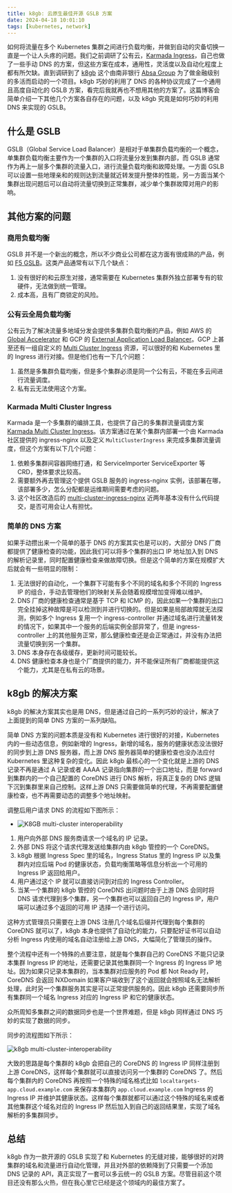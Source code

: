 ```yaml
---
title: k8gb: 云原生最佳开源 GSLB 方案 
date: 2024-04-18 10:01:10
tags: [kubernetes, network]
---
```


如何将流量在多个 Kubernetes 集群之间进行负载均衡，并做到自动的灾备切换一直是一个让人头疼的问题。我们之前调研了公有云，[Karmada Ingress](https://github.com/karmada-io/multi-cluster-ingress-nginx)，自己也做了一些手动 DNS 的方案，但这些方案在成本，通用性，灵活度以及自动化程度上都有所欠缺。直到调研到了 [k8gb](https://www.k8gb.io/) 这个由南非银行 [Absa Group](https://www.absa.africa/) 为了做金融级别的多活而启动的一个项目。k8gb 巧妙的利用了 DNS 的各种协议完成了一个通用且高度自动化的 GSLB 方案，看完后我就再也不想用其他的方案了。这篇博客会简单介绍一下其他几个方案各自存在的问题，以及 k8gb 究竟是如何巧妙的利用 DNS 来实现的 GSLB。

## 什么是 GSLB

GSLB（Global Service Load Balancer）是相对于单集群负载均衡的一个概念，单集群负载均衡主要作为一个集群的入口将流量分发到集群内部，而 GSLB 通常作为再上一层多个集群的流量入口，进行流量负载均衡和故障处理。一方面 GSLB 可以设置一些地理亲和的规则达到流量就近转发提升整体的性能，另一方面当某个集群出现问题后可以自动将流量切换到正常集群，减少单个集群故障对用户的影响。

## 其他方案的问题

### 商用负载均衡

GSLB 并不是一个新出的概念，所以不少商业公司都在这方面有很成熟的产品，例如 [F5 GSLB](https://www.f5.com/solutions/use-cases/global-server-load-balancing-gslb)。这类产品通常有以下几个缺点：

1. 没有很好的和云原生对接，通常需要在 Kubernetes 集群外独立部署专有的软硬件，无法做到统一管理。
2. 成本高，且有厂商锁定的风险。

### 公有云全局负载均衡

公有云为了解决流量多地域分发会提供多集群负载均衡的产品，例如 AWS 的 [Global Accelerator](https://aws.amazon.com/global-accelerator/) 和 GCP 的 [External Application Load Balancer](https://cloud.google.com/load-balancing/docs/https)。GCP 上甚至还有一组自定义的 [Multi Cluster Ingress](https://cloud.google.com/kubernetes-engine/docs/concepts/multi-cluster-ingress) 资源，可以很好的和 Kubernetes 里的 Ingress 进行对接。但是他们也有一下几个问题：

1. 虽然是多集群负载均衡，但是多个集群必须是同一个公有云，不能在多云间进行流量调度。
2. 私有云无法使用这个方案。

### Karmada Multi  Cluster Ingress

Karmada 是一个多集群的编排工具，也提供了自己的多集群流量调度方案 [Karmada Multi Cluster Ingress](https://karmada.io/docs/userguide/service/multi-cluster-ingress/)。该方案通过在某个集群内部署一个由 Karmada 社区提供的 ingress-nginx 以及定义 `MultiClusterIngress` 来完成多集群流量调度，但这个方案有以下几个问题：

1. 依赖多集群间容器网络打通，和 ServiceImporter ServiceExporter 等 CRD，整体要求比较高。
2. 需要额外再去管理这个提供 GSLB 服务的 ingress-nginx 实例，该部署在哪，该部署多少，怎么分配都是运维期间需要考虑的问题。
3. 这个社区改造后的 [multi-cluster-ingress-nginx](https://github.com/karmada-io/multi-cluster-ingress-nginx) 近两年基本没有什么代码提交，是否可用会让人有担忧。

### 简单的 DNS 方案

如果手动攒出来一个简单的基于 DNS 的方案其实也是可以的，大部分 DNS 厂商都提供了健康检查的功能，因此我们可以将多个集群的出口 IP 地址加入到 DNS 的解析记录里，同时配置健康检查来做故障切换。但是这个简单的方案在规模扩大后就会有一些明显的限制：

1. 无法很好的自动化，一个集群下可能有多个不同的域名和多个不同的 Ingress IP 的组合，手动去管理他们的映射关系会随着规模增加变得难以维护。
2. DNS 厂商的健康检查通常是基于 TCP 和 ICMP 的，因此如果一个集群的出口完全挂掉这种故障是可以检测到并进行切换的。但是如果是局部故障就无法探测，例如多个 Ingress 复用一个 ingress-controller 并通过域名进行流量转发的情况下，如果其中一个服务的后端实例全部异常了，但是 ingress-controller 上的其他服务正常，那么健康检查还是会正常通过，并没有办法把流量切换到另一个集群。
3. DNS 本身存在各级缓存，更新时间可能较长。
4. DNS 健康检查本身也是个厂商提供的能力，并不能保证所有厂商都能提供这个能力，尤其是在私有云的场景。

## k8gb 的解决方案

k8gb 的解决方案其实也是用 DNS，但是通过自己的一系列巧妙的设计，解决了上面提到的简单 DNS 方案的一系列缺陷。

简单 DNS 方案的问题本质是没有和 Kubernetes 进行很好的对接，Kubernetes 内的一些动态信息，例如新增的 Ingress，新增的域名，服务的健康状态没法很好的同步到上游 DNS 服务器，而上游 DNS 服务器简单的健康检查也没办法应付 Kubernetes 里这种复杂的变化。因此 k8gb 最核心的一个变化就是上游的 DNS 记录不再是通过 A 记录或者 AAAA 记录指向集群的一个出口地址，而是 forward 到集群内的一个自己配置的 CoreDNS 进行 DNS 解析，将真正复杂的 DNS 逻辑下沉到集群里来自己控制。这样上游 DNS 只需要做简单的代理，不再需要配置健康检查，也不再需要动态的调整多个地址映射。

调整后用户请求 DNS 的流程如下图所示：

- ![K8GB multi-cluster interoperability](https://www.k8gb.io/docs/images/gslb-basic-multi-cluster.svg)

1. 用户向外部 DNS 服务商请求一个域名的 IP 记录。
2. 外部 DNS 将这个请求代理发送给集群内由 k8gb 管控的一个 CoreDNS。
3. k8gb 根据 Ingress Spec 里的域名，Ingress Status 里的 Ingress IP 以及集群内对应后端 Pod 的健康状态，负载均衡策略等信息分析出一个可用的 Ingress IP 返回给用户。
4. 用户通过这个 IP 就可以直接访问到对应的 Ingress Controller。
5. 当某一个集群的 k8gb 管控的 CoreDNS 出问题时由于上游 DNS 会同时将 DNS 请求代理到多个集群，另一个集群也可以返回自己的 Ingress IP，用户端可以通过多个返回的可用 IP 选择一个进行访问。

这种方式管理员只需要在上游 DNS 注册几个域名后缀并代理到每个集群的 CoreDNS 就可以了，k8gb 本身也提供了自动化的能力，只要配好证书可以自动分析 Ingress 内使用的域名自动注册给上游 DNS，大幅简化了管理员的操作。

整个流程中还有一个特殊的点要注意，就是每个集群自己的 CoreDNS 不能只记录本集群 Ingress IP 的地址，还需要记录其他集群同一个 Ingress 的 Ingress IP 地址。因为如果只记录本集群的，当本集群对应服务的 Pod 都 Not Ready 时，CoreDNS 会返回 NXDomain 如果客户端收到了这个返回就会按照域名无法解析处理，此时另一个集群服务其实是可以正常提供服务的。因此 k8gb 还需要同步所有集群同一个域名 Ingress 对应的 Ingress IP 和它的健康状态。

众所周知多集群之间的数据同步也是一个世界难题，但是 k8gb 同样通过 DNS 巧妙的实现了数据的同步。

同步的流程图如下所示：

![k8gb multi-cluster-interoperability](https://www.k8gb.io/docs/images/k8gb-multi-cluster-interoperabililty.svg)

大致的思路是每个集群的 k8gb 会把自己的 CoreDNS 的 Ingress IP 同样注册到上游 CoreDNS，这样每个集群就可以直接访问另一个集群的 CoreDNS 了。然后每个集群内的 CoreDNS 再按照一个特殊的域名格式比如 `localtargets-app.cloud.example.com` 来保存本集群内 `app.cloud.example.com` Ingress 的 Ingress IP 并维护其健康状态。这样每个集群就都可以通过这个特殊的域名来或者其他集群这个域名对应的 Ingress IP 然后加入到自己的返回结果里，实现了域名解析的多集群同步。

## 总结

k8gb 作为一款开源的 GSLB 实现了和 Kubernetes 的无缝对接，能够很好的对跨集群的域名和流量进行自动化管理，并且对外部的依赖降到了只需要一个添加 DNS 记录的 API，真正实现了一套可以多云统一的 GSLB 方案。尽管目前这个项目还没有那么火热，但在我心里它已经是这个领域内的最佳方案了。